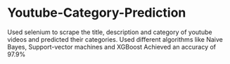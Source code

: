 # Youtube-Category-Prediction
Used selenium to scrape the title, description and category of youtube videos and predicted their categories.
Used different algorithms like Naive Bayes, Support-vector machines and XGBoost
Achieved an accuracy of 97.9%

